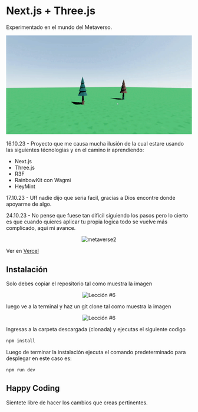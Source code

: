 # Next.js + Three.js

Experimentado en el mundo del Metaverso.

<p align="center">
  <img src="public\assets\Mendozalz Metaverse.gif" alt="metaverse" />
</p>

16.10.23 - Proyecto que me causa mucha ilusión de la cual estare usando las siguientes técnologias y en el camino ir aprendiendo:

* Next.js
* Three.js
* R3F
* RainbowKit con Wagmi
* HeyMint

17.10.23 - Uff nadie dijo que seria facil, gracias a Dios encontre donde apoyarme de algo.

24.10.23 - No pense que fuese tan dificil siguiendo los pasos pero lo cierto es que cuando quieres aplicar tu propia logica todo se vuelve más complicado, aqui mi avance.

<p align="center">
  <img src="public\assets\Mendozalz Metaverse_NPC.gif" alt="metaverse2" />
</p>


Ver en [Vercel](https://mendozalz-metaverse.vercel.app/)


## Instalación

Solo debes copiar el repositorio tal como muestra la imagen

<p align="center">
  <img src="https://i.ibb.co/CPp0nX5/copiar-repo.gif" alt="Lección #6" />
</p>

luego ve a la terminal y haz un git clone tal como muestra la imagen


<p align="center">
  <img src="https://i.ibb.co/Z63C7mf/clonar-repo-1.gif" alt="Lección #6" />
</p>

Ingresas a la carpeta descargada (clonada) y ejecutas el siguiente codigo

```bash
npm install
```

Luego de terminar la instalación ejecuta el comando predeterminado para desplegar en este caso es:

```bash
npm run dev
```


## Happy Coding

Sientete libre de hacer los cambios que creas pertinentes.
